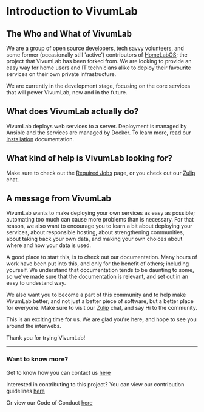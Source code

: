 # Introduction to VivumLab

## The Who and What of VivumLab

We are a group of open source developers, tech savvy volunteers, and some former (occasionally still 'active') contributors of [HomeLabOS](https://homelabos.com); the project that VivumLab has been forked from. We are looking to provide an easy way for home users and IT technicians alike to deploy their favourite services on their own private infrastructure.

We are currently in the development stage, focusing on the core services that will power VivumLab, now and in the future.

## What does VivumLab actually do?

VivumLab deploys web services to a server. Deployment is managed by Ansible and the services are managed by Docker. To learn more, read our [Installation](core/Getting-Started.md) documentation.

## What kind of help is VivumLab looking for?

Make sure to check out the [Required Jobs](Required-jobs.md) page, or you check out our [Zulip](https://vivumlab.zulipchat.com/) chat.

## A message from VivumLab

VivumLab wants to make deploying your own services as easy as possible; automating too much can cause more problems than is necessary. For that reason, we also want to encourage you to learn a bit about deploying your services, about responsible hosting, about strengthening communities, about taking back your own data, and making your own choices about where and how your data is used.

A good place to start this, is to check out our documentation. Many hours of work have been put into this, and only for the benefit of others; including yourself. We understand that documentation tends to be daunting to some, so we've made sure that the documentation is relevant, and set out in an easy to undestand way.

We also want you to become a part of this community and to help make VivumLab better; and not just a better piece of software, but a better place for everyone. Make sure to visit our [Zulip](https://vivumlab.zulipchat.com/) chat, and say Hi to the community.

This is an exciting time for us. We are glad you're here, and hope to see you around the interwebs.



Thank you for trying VivumLab!


***

### Want to know more?
Get to know how you can contact us [here](Contact-us.md)

Interested in contributing to this project? You can view our contribution guidelines [here](/CONTRIBUTING.md)

Or view our Code of Conduct [here](Code-of-Conduct.md)
